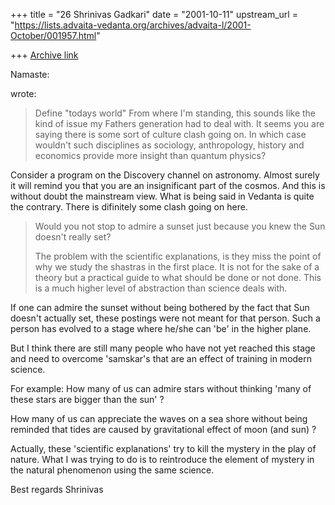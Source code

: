 +++
title = "26 Shrinivas Gadkari"
date = "2001-10-11"
upstream_url = "https://lists.advaita-vedanta.org/archives/advaita-l/2001-October/001957.html"

+++
[Archive link](https://lists.advaita-vedanta.org/archives/advaita-l/2001-October/001957.html)

Namaste:

<jaldhar at BRAINCELLS.COM> wrote:

>Define "todays world"  From where I'm standing, this sounds like the kind
>of issue my Fathers generation had to deal with.  It seems you are saying
>there is some sort of culture clash going on.  In which case wouldn't such
>disciplines as sociology, anthropology, history and economics provide more
>insight than quantum physics?
>

Consider a program on the Discovery channel on astronomy. Almost surely
it will remind you that you are an insignificant part of the cosmos.
And this is without doubt the mainstream view. What is being said in
Vedanta is quite the contrary. There is difinitely some clash going on
here.

>Would you not stop to admire a sunset just
>because you knew the Sun doesn't really set?
>
>The problem with the scientific explanations, is they miss the point of
>why we study the shastras in the first place.  It is not for the sake of a
>theory but a practical guide to what should be done or not done. This is a
>much higher level of abstraction than science deals with.
>

If one can admire the sunset without being bothered by the
fact that Sun doesn't actually set, these postings were not
meant for that person. Such a person has evolved to a stage
where he/she can 'be' in the higher plane.

But I think there are still many people who have not yet reached
this stage and need to overcome 'samskar's that are an effect
of training in modern science.

For example:
How many of us can admire stars without thinking 'many of these
stars are bigger than the sun' ?

How many of us can appreciate the waves on a sea shore without being
reminded that tides are caused by gravitational effect of moon (and sun) ?

Actually, these 'scientific explanations' try to kill the mystery in
the play of nature. What I was trying to do is to reintroduce the element
of mystery in the natural phenomenon using the same science.

Best regards
Shrinivas

